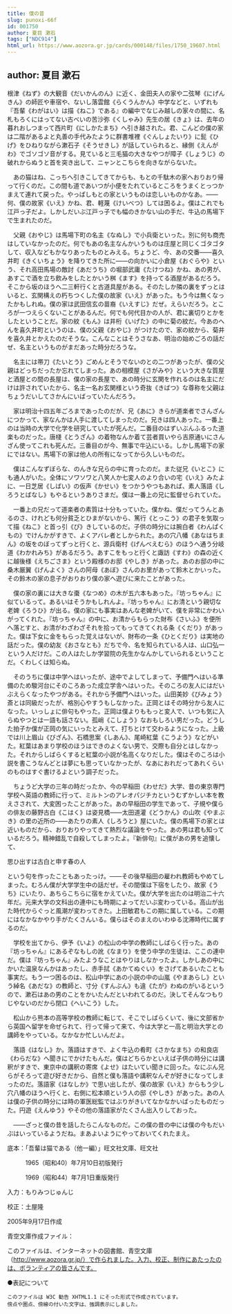 ```yaml
---
title: 僕の昔
slug: punoxi-66f
id: 001750
author: 夏目 漱石
tags: ["NDC914"]
html_url: https://www.aozora.gr.jp/cards/000148/files/1750_19607.html
---
```


## author: 夏目 漱石

根津《ねず》の大観音《だいかんのん》に近く、金田夫人の家や二弦琴《にげんきん》の師匠や車宿や、ないし落雲館《らくうんかん》中学などと、いずれも『吾輩《わがはい》は描《ねこ》である』の編中でなじみ越しの家々の間に、名札もろくにはってない古べいの苦沙弥《くしゃみ》先生の居《きょ》は、去年の暮れおしつまって西片町《にしかたまち》へ引き越された。君、こんどの僕の家は二階があるよと丸善の手代みたように群書堆裡《ぐんしょたいり》に髭《ひげ》をひねりながら漱石子《そうせきし》が話していられると、縁側《えんがわ》でゴソゴソ音がする。見ていると三毛猫の大きなやつが障子《しょうじ》の破れからぬうと首を突き出して、ニャンとこちらを向きながらないた。







　あの猫はね、こっちへ引きこしてきてからも、もとの千駄木の家へおりおり帰って行くのだ。この間も道であいつが小便をたれているところをうまくとっつかまえて連れて戻った。やっぱしもとの家というものは恋しいものかなあ。――何、僕の故家《いえ》かね、君、軽蔑《けいべつ》しては困るよ。僕はこれでも江戸っ子だよ。しかしだいぶ江戸っ子でも幅のきかない山の手だ、牛込の馬場下で生まれたのだ。

　父親《おやじ》は馬場下町の名主《なぬし》で小兵衛といった。別に何も商売はしていなかったのだ。何でもあの名主なんかいうものは庄屋と同じくゴタゴタして、収入などもかなりあったものとみえる。ちょうど、今、あの交番――喜久井町《きくいちょう》を降りてきた所に――の向かいに小倉屋《おぐらや》という、それ高田馬場の敵討《あだうち》の堀部武庸《たけつね》かね、あの男が、あすこで酒を立ち飲みをしたとかいう桝《ます》を持ってる酒屋があるだろう。そこから坂のほうへ二三軒行くと古道具屋がある。そのたしか隣の裏をずっとはいると、玄関構えの朽ちつくした僕の故家《いえ》があった。もう今は無くなったかもしれぬ。僕の家は武田信玄の苗裔《いえすじ》だぜ。えらいだろう。ところが一つえらくないことがあるんだ。何でも何代目かの人が、君に裏切りとかをしたということだ。家の紋《もん》は井桁《いげた》の中に菊の紋だ。今あのへんを喜久井町というのは、僕の父親《おやじ》がつけたので、家の紋から、菊井を喜久井とかえたのだそうな。こんなことはそうさなあ、明治の始めごろの話だぜ、名主というものがまだあった時分だろうな。

　名主には帯刀《たいとう》ごめんとそうでないのとの二つがあったが、僕の父親はどっちだったか忘れてしまった。あの相模屋《さがみや》という大きな質屋と酒屋との間の長屋は、僕の家の長屋で、あの時分に玄関を作れるのは名主にだけは許されていたから、名主一名お玄関様という奇抜《きばつ》な尊称を父親はちょうだいしてさかんにいばっていたんだろう。

　家は明治十四五年ごろまであったのだが、兄《あに》きらが道楽者でさんざんにつかって、家なんかは人手に渡してしまったのだ。兄きは四人あった。一番上のは当時の大学で化学を研究していたが死んだ。二番目のはずいぶんふるった道楽ものだった。唐棧《とうざん》の着物なんか着て芸者買いやら吉原通いにさんざん使ってこれも死んだ。三番目のが今、無事で牛込にいる。しかし馬場下の家にではない。馬場下の家は他人の所有になってから久しいものだ。

　僕はこんなずぼらな、のんきな兄らの中に育ったのだ。また従兄《いとこ》にも通人がいた。全体にソワソワと八笑人か七変人のより合いの宅《いえ》みたよに、一日芝居《しばい》の仮声《かせい》をつかうやつもあれば、素人落語《しろうとばなし》もやるというありさまだ。僕は一番上の兄に監督せられていた。

　一番上の兄だって道楽者の素質は十分もっていた。僕かね、僕だってうんとあるのさ、けれども何分貧乏とひまがないから、篤行《とっこう》の君子を気取って描《ねこ》と首っ引《ぴ》きしているのだ。子供の時分には腕白者《わんぱくもの》でけんかがすきで、よくアバレ者としかられた。あの穴八幡《あなはちまん》の坂をのぼってずっと行くと、源兵衛村《げんべえむら》のほうへ通う分岐道《わかれみち》があるだろう。あすこをもっと行くと諏訪《すわ》の森の近くに越後様《えちごさま》という殿様のお邸《やしき》があった。あのお邸の中に桑木厳翼《げんよく》さんの阿母《あぼ》さんのお里があって鈴木とかいった。その鈴木の家の息子がおりおり僕の家へ遊びに来たことがあった。

　僕の家の裏には大きな棗《なつめ》の木が五六本もあった。『坊っちゃん』に似ているって。あるいはそうかもしれんよ。『坊っちゃん』にお清という親切な老婢《ろうひ》が出る。僕の家にも事実はあんな老婢がいて、僕を非常にかわいがってくれた。『坊っちゃん』の中に、お清からもらった財布《さいふ》を便所へ落とすと、お清がわざわざそれを拾ってもってきてくれる条《くだり》があった。僕は下女に金をもらった覚えはないが、財布の一条《ひとくだり》は実地の話だった。僕の幼友《おさなとも》だちで今、名を知られている人は、山口弘一という人だけだ。この人はたしか学習院の先生かなんかしていられるということだ。くわしくは知らぬ。

　そのうちに僕は中学へはいったが、途中でよしてしまって、予備門へはいる準備のため駿河台にそのころあった成立学舎へはいった。そのころの友人にはだいぶえらくなったやつがある。それから予備門へはいった。山田美妙《びみょう》斎とは同級だったが、格別心やすうもしなかった。正岡とはその時分から友人になった。いっしょに俳句もやった。正岡は僕よりももっと変人で、いつも気に入らぬやつとは一語も話さない。孤峭《こしょう》なおもしろい男だった。どうした拍子か僕が正岡の気にいったとみえて、打ちとけて交わるようになった。上級では川上眉山《びざん》、石橋思案《しあん》、尾崎紅葉《こうよう》などがいた。紅葉はあまり学校のほうはできのよくない男で、交際も自分とはしなかった。それからしばらくすると紅葉の小説が名高くなりだした。僕はそのころは小説を書こうなんどとは夢にも思っていなかったが、なあにおれだってあれくらいのものはすぐ書けるよという調子だった。

　ちょうど大学の三年の時だったか、今の早稲田《わせだ》大学、昔の東京専門学校へ英語の教師に行って、ミルトンのアレオパジチカというむずかしい本を教えさされて、大変困ったことがあった。あの早稲田の学生であって、子規や僕らの俳友の藤野古白《こはく》は姿見橋――太田道灌《どうかん》の山吹《やまぶき》の里の近所の――あたりの素人《しろうと》屋にいた。僕の馬場下の家とは近いものだから、おりおりやってきて熱烈な議論をやった。あの男は君も知っているだろう。精神錯乱で自殺してしまったよ。『新俳句』に僕があの男を追懐して、


思ひ出すは古白と申す春の人



という句を作ったこともあったっけ。――その後早稲田の雇われ教師もやめてしまった。むろん僕が大学学生中の話だぜ。その間僕は下宿をしたり、故家《うち》にいたり、あちらこちらに宿をかえていた。僕が大学を出たのは明治二十六年だ。元来大学の文科出の連中にも時期によってだいぶ変わっている。高山が出た時代からぐっと風潮が変わってきた。上田敏君もこの期に属している。この期にはなかなかやり手がたくさんいる。僕らはそのまえのいわゆる沈滞時代に属するのだ。

　学校を出てから、伊予《いよ》の松山の中学の教師にしばらく行った。あの『坊っちゃん』にあるぞなもしの訛《なまり》を使う中学の生徒は、ここの連中だ。僕は『坊っちゃん』みたようなことはやりはしなかったよ。しかしあの中にかいた温泉なんかはあったし、赤手拭《あかてぬぐい》をさげてあるいたことも事実だ。もう一つ困るのは、松山中学にあの小説の中の山嵐《やまあらし》という綽名《あだな》の教師と、寸分《すんぶん》も違《たが》わぬのがいるというので、漱石はあの男のことをかいたんだといわれてるのだ。決してそんなつもりじやないのだから閉口《へいこう》した。

　松山から熊本の高等学校の教師に転じて、そこでしばらくいて、後に文部省から英国へ留学を命ぜられて、行って帰って来て、今は大学と一高と明治大学との講師をやっている。なかなか忙しいんだよ。

　落語《はなし》か。落語はすきで、よく牛込の肴町《さかなまち》の和良店《わらだな》へ聞きにでかけたもんだ。僕はどちらかといえば子供の時分には講釈がすきで、東京中の講釈の寄席《よせ》はたいてい聞きに回った。なにぶん兄らがそろって遊び好きだから、自然と僕も落語や講釈なんぞが好きになってしまったのだ。落語家《はなしか》で思い出したが、僕の故家《いえ》からもう少し穴八幡のほうへ行くと、右側に松本順という人の邸《やしき》があった。あの人は僕の子供の時分には時の軍医総監ではぶりがきいてなかなかいばったものだった。円遊《えんゆう》やその他の落語家がたくさん出入りしておった。

　――ざっと僕の昔を話したらこんなものだ。この僕の昔の中には僕の今もだいぶはいっているようだね。まあよいようにやっておいてくれたまえ。













底本：「吾輩は猫である（他一編）」旺文社文庫、旺文社


　　　1965（昭和40）年7月10日初版発行

　　　1969（昭和44）年7月1日重版発行

入力：もりみつじゅんじ

校正：土屋隆

2005年9月17日作成

青空文庫作成ファイル：

このファイルは、インターネットの図書館、青空文庫（http://www.aozora.gr.jp/）で作られました。入力、校正、制作にあたったのは、ボランティアの皆さんです。











●表記について


	このファイルは W3C 勧告 XHTML1.1 にそった形式で作成されています。
	傍点や圏点、傍線の付いた文字は、強調表示にしました。